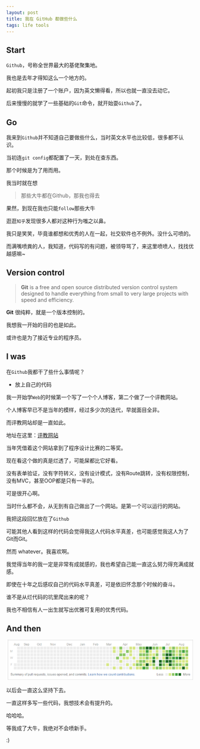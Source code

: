 ```yaml
---
layout: post
title: 我在 GitHub 都做些什么
tags: life tools
---
```


## Start

`Github`，号称全世界最大的基佬聚集地。

我也是去年才得知这么一个地方的。

起初我只是注册了一个账户，因为英文懒得看，所以也就一直没去动它。

后来慢慢的就学了一些基础的`Git`命令，就开始耍`Github`了。

## Go

我来到`Github`并不知道自己要做些什么，当时英文水平也比较低，很多都不认识。

当初连`git config`都配置了一天，到处在查东西。

那个时候是为了用而用。

我当时就在想

> 那些大牛都在Github，那我也得去

果然，到现在我也只能`follow`那些大牛

逛逛`知乎`发现很多人都对这种行为嗤之以鼻。

我只是笑笑，毕竟谁都想和优秀的人在一起，社交软件也不例外。没什么可喷的。

而满嘴喷粪的人，我知道，代码写的有问题，被领导骂了，来这里喷喷人，找找优越感嘛~

## Version control

> **Git** is a free and open source distributed version control system designed to handle everything from small to very large projects with speed and efficiency.

**Git** 很纯粹，就是一个版本控制的。

我想我一开始的目的也是如此。

或许也是为了接近专业的程序员。

## I was

在`Github`我都干了些什么事情呢？

* 放上自己的代码

我一开始学`Web`的时候第一个写了一个个人博客，第二个做了一个评教网站。

个人博客早已不是当年的模样，经过多少次的迭代，早就面目全非。

而评教网站却是一直如此。

地址在这里：[评教网站](https://github.com/AnnatarHe/pingjiao.cn)

当年凭借着这个网站拿到了程序设计比赛的二等奖。

现在看这个做的真是烂透了，可能屎都比它好看。

没有表单验证，没有字符转义，没有设计模式，没有Route跳转，没有权限控制，没有MVC，甚至OOP都是只有一半的。

可是很开心啊。

当时什么都不会，从无到有自己做出了一个网站。是第一个可以运行的网站。

我把这段回忆放在了`Github`

可能其他人看到这样的代码会觉得我这人代码水平真差，也可能感觉我这人为了Git而Git。

然而 whatever。我喜欢啊。

我觉得当年的我一定是非常有成就感的，我也希望自己能一直这么努力得充满成就感。

即使在十年之后感叹自己的代码水平真差，可是依旧怀念那个时候的奋斗。

谁不是从烂代码的坑里爬出来的呢？

我也不相信有人一出生就写出优雅可复用的优秀代码。

## And then

![Contributions](/images/githubDoing/Contributions.png)

以后会一直这么坚持下去。

一直这样多写一些代码，我想技术会有提升的。

哈哈哈。

等我成了大牛，我绝对不会喷新手。

:)